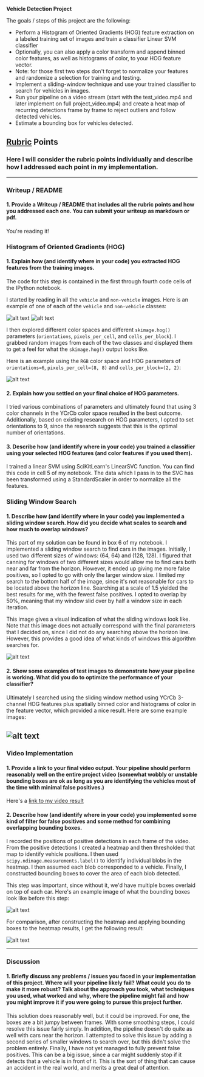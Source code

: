 **Vehicle Detection Project**

The goals / steps of this project are the following:

* Perform a Histogram of Oriented Gradients (HOG) feature extraction on a labeled training set of images and train a classifier Linear SVM classifier
* Optionally, you can also apply a color transform and append binned color features, as well as histograms of color, to your HOG feature vector. 
* Note: for those first two steps don't forget to normalize your features and randomize a selection for training and testing.
* Implement a sliding-window technique and use your trained classifier to search for vehicles in images.
* Run your pipeline on a video stream (start with the test_video.mp4 and later implement on full project_video.mp4) and create a heat map of recurring detections frame by frame to reject outliers and follow detected vehicles.
* Estimate a bounding box for vehicles detected.

[//]: # (Image References)
[image1]: ./output_images/vehicle.png
[image2]: ./output_images/non_vehicle.png
[image3]: ./output_images/hog_example5.jpg
[image4]: ./output_images/sliding_windows.jpg
[image5]: ./output_images/heatmap_images.jpg
[image6]: ./output_images/multiple.jpg
[image7]: ./output_images/single.jpg
[video1]: ./test.mp4

## [Rubric](https://review.udacity.com/#!/rubrics/513/view) Points
### Here I will consider the rubric points individually and describe how I addressed each point in my implementation.  

---
### Writeup / README

#### 1. Provide a Writeup / README that includes all the rubric points and how you addressed each one.  You can submit your writeup as markdown or pdf.

You're reading it!

### Histogram of Oriented Gradients (HOG)

#### 1. Explain how (and identify where in your code) you extracted HOG features from the training images.

The code for this step is contained in the first through fourth code cells of the IPython notebook.  

I started by reading in all the `vehicle` and `non-vehicle` images.  Here is an example of one of each of the `vehicle` and `non-vehicle` classes:

![alt text][image1]
![alt text][image2]

I then explored different color spaces and different `skimage.hog()` parameters (`orientations`, `pixels_per_cell`, and `cells_per_block`).  I grabbed random images from each of the two classes and displayed them to get a feel for what the `skimage.hog()` output looks like.

Here is an example using the `RGB` color space and HOG parameters of `orientations=6`, `pixels_per_cell=(8, 8)` and `cells_per_block=(2, 2)`:


![alt text][image3]

#### 2. Explain how you settled on your final choice of HOG parameters.

I tried various combinations of parameters and ultimately found that using 3 color channels in the YCrCb color space resulted in the best outcome. Additionally, based on existing research on HOG parameters, I opted to set orientations to 9, since the research suggests that this is the optimal number of orientations. 

#### 3. Describe how (and identify where in your code) you trained a classifier using your selected HOG features (and color features if you used them).

I trained a linear SVM using SciKitLearn's LinearSVC function. You can find this code in cell 5 of my notebook. The data which I pass in to the SVC has been transformed using a StandardScaler in order to normalize all the features. 

### Sliding Window Search

#### 1. Describe how (and identify where in your code) you implemented a sliding window search.  How did you decide what scales to search and how much to overlap windows?

This part of my solution can be found in box 6 of my notebook. I implemented a sliding window search to find cars in the images. Initially, I used two different sizes of windows: (64, 64) and (128, 128). I figured that canning for windows of two different sizes would allow me to find cars both near and far from the horizon. However, it ended up giving me more false positives, so I opted to go with only the larger window size. I limited my search to the bottom half of the image, since it's not reasonable for cars to be located above the horizon line. Searching at a scale of 1.5 yielded the best results for me, with the fewest false positives. I opted to overlap by 50%, meaning that my window slid over by half a window size in each iteration.  

This image gives a visual indication of what the sliding windows look like. Note that this image does not actually correspond with the final parameters that I decided on, since I did not do any searching above the horizon line. However, this provides a good idea of what kinds of windows this algorithm searches for.

![alt text][image4]

#### 2. Show some examples of test images to demonstrate how your pipeline is working.  What did you do to optimize the performance of your classifier?

Ultimately I searched using the sliding window method using YCrCb 3-channel HOG features plus spatially binned color and histograms of color in the feature vector, which provided a nice result.  Here are some example images:

![alt text][image5]
---

### Video Implementation

#### 1. Provide a link to your final video output.  Your pipeline should perform reasonably well on the entire project video (somewhat wobbly or unstable bounding boxes are ok as long as you are identifying the vehicles most of the time with minimal false positives.)
Here's a [link to my video result](./test.mp4)


#### 2. Describe how (and identify where in your code) you implemented some kind of filter for false positives and some method for combining overlapping bounding boxes.

I recorded the positions of positive detections in each frame of the video.  From the positive detections I created a heatmap and then thresholded that map to identify vehicle positions.  I then used `scipy.ndimage.measurements.label()` to identify individual blobs in the heatmap.  I then assumed each blob corresponded to a vehicle.  Finally, I constructed bounding boxes to cover the area of each blob detected.  

This step was important, since without it, we'd have multiple boxes overlaid on top of each car. Here's an example image of what the bounding boxes look like before this step:

![alt text][image6]

For comparison, after constructing the heatmap and applying bounding boxes to the heatmap results, I get the following result:

![alt text][image7]


---

### Discussion

#### 1. Briefly discuss any problems / issues you faced in your implementation of this project.  Where will your pipeline likely fail?  What could you do to make it more robust? Talk about the approach you took, what techniques you used, what worked and why, where the pipeline might fail and how you might improve it if you were going to pursue this project further.  


This solution does reasonably well, but it could be improved. For one, the boxes are a bit jumpy between frames. With some smoothing steps, I could resolve this issue fairly simply. In addition, the pipeline doesn't do quite as well with cars near the horizon. I attempted to solve this issue by adding a second series of smaller windows to search over, but this didn't solve the problem entirely. Finally, I have not yet managed to fully prevent false positives. This can be a big issue, since a car might suddenly stop if it detects that a vehicle is in front of it. This is the sort of thing that can cause an accident in the real world, and merits a great deal of attention.

